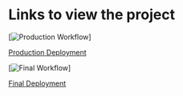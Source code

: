 # Links to view the project 

[![Production Workflow](https://github.com/vineethsudhir/IS601_final/actions/workflows/prod.yml/badge.svg)]

[Production Deployment](https://final-prod-601.herokuapp.com/)

[![Final Workflow](https://github.com/vineethsudhir/IS601_final/actions/workflows/dev.yml/badge.svg)]

[Final Deployment](https://final-prod-601.herokuapp.com/)